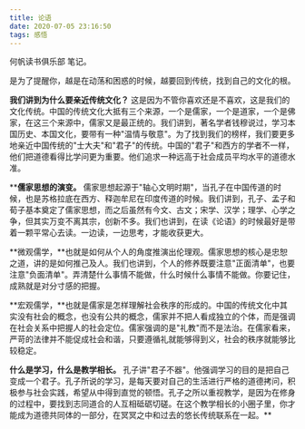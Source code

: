 ```yaml
---
title: 论语
date: 2020-07-05 23:16:50
tags: 感悟
---
```


何帆读书俱乐部 笔记。

是为了提醒你，越是在动荡和困惑的时候，越要回到传统，找到自己的文化的根。

**我们讲到为什么要亲近传统文化？**
这是因为不管你喜欢还是不喜欢，这是我们的文化传统。中国的传统文化大抵有三个来源，一个是儒家，一个是道家，一个是佛家，在这三个来源中，儒家又是最正统的。我们讲到，著名学者钱穆说过，学习本国历史、本国文化，要带有一种"温情与敬意"。为了找到我们的榜样，我们要更多地亲近中国传统的"士大夫"和"君子"的传统。中国的"君子"和西方的学者不一样，他们把道德看得比学问更为重要。他们追求一种远高于社会成员平均水平的道德水准。

****儒家思想的演变。**
儒家思想起源于"轴心文明时期"，当孔子在中国传道的时候，也是苏格拉底在西方、释迦牟尼在印度传道的时候。我们讲到，孔子、孟子和荀子基本奠定了儒家思想，而之后虽然有今文、古文；宋学、汉学；理学、心学之争，但其实万变不离其宗，创新不多。我们也讲到，在读《论语》的时候最好是带着一颗平常心去读。一边读，一边思考，才能收获更大。

**微观儒学，**也就是如何从个人的角度推演出伦理观。儒家思想的核心是忠恕之道，讲的是如何推己及人。我们也讲到，个人的修养既要注意"正面清单"，也要注意"负面清单"。弄清楚什么事情不能做，什么时候什么事情不能做。你要记住，成熟就是对分寸感的把握。

**宏观儒学，**也就是儒家是怎样理解社会秩序的形成的。中国的传统文化中其实没有社会的概念，也没有公共的概念，儒家并不把人看成独立的个体，而是强调在社会关系中把握人的社会定位。儒家强调的是"礼教"而不是法治。在儒家看来，严苛的法律并不能促成社会和谐，只要遵循礼就能够得到义，社会的秩序就能够比较稳定。

**什么是学习，什么是教学相长。** 孔子讲"君子不器"。他强调学习的目的是把自己变成一个君子。孔子所说的学习，是每天要对自己的生活进行严格的道德拷问，积极参与社会实践，希望从中得到直觉的顿悟。孔子之所以重视教学，是因为在修身的过程中，要找到志同道合的人互相砥砺切磋。在这个教学相长的小圈子里，你才能成为道德共同体的一部分，在冥冥之中和过去的悠长传统联系在一起。**
